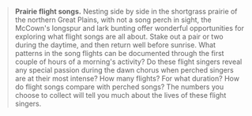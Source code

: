 > **Prairie flight songs.** Nesting side by side in the shortgrass
> prairie of the northern Great Plains, with not a song perch in sight,
> the McCown's longspur and lark bunting offer wonderful opportunities
> for exploring what flight songs are all about. Stake out a pair or two
> during the daytime, and then return well before sunrise. What patterns
> in the song flights can be documented through the first couple of
> hours of a morning's activity? Do these flight singers reveal any
> special passion during the dawn chorus when perched singers are at
> their most intense? How many flights? For what duration? How do flight
> songs compare with perched songs? The numbers you choose to collect
> will tell you much about the lives of these flight singers.
